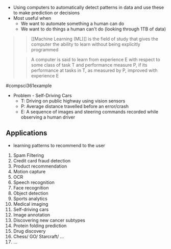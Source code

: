 - Using computers to automatically detect patterns in data and use these to make prediction or decisions
- Most useful when
	- We want to automate something a human can do
	- We want to do things a human can't do (looking through 1TB of data)

>>[[Machine Learning (ML)]] is the field of study that gives the computer the ability to learn without being explicitly programmed
>
>>A computer is said to learn from experience E with respect to
>>	some class of task T and
>>	performance measure P,
>>if its performance at tasks in T, as measured by P, improved with experience E

#compsci361example
- Problem - Self-Driving Cars
	- T: Driving on public highway using vision sensors
	- P: Average distance travelled before an error/crash
	- E: A sequence of images and steering commands recorded while observing a human driver

## Applications
- learning patterns to recommend to the user

1. Spam Filtering
2. Credit card fraud detection
3. Product recommendation
4. Motion capture
5. OCR
6. Speech recognition
7. Face recognition
8. Object detection
9. Sports analytics
10. Medical imaging
11. Self-driving cars
12. Image annotation
13. Discovering new cancer subtypes
14. Protein folding prediction
15. Drug discovery
16. Chess/ GO/ Starcraft/ ...
17. ...